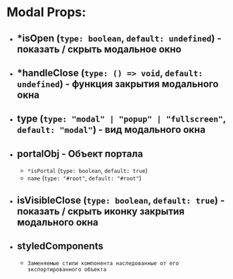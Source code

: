 # Modal Props:
- *isOpen (`type: boolean`, `default: undefined`) - показать / скрыть модальное окно
  - 
- *handleClose (`type: () => void`, `default: undefined`) - функция закрытия модального окна
  -
- type (`type: "modal" | "popup" | "fullscreen"`, `default: "modal"`) - вид модального окна
  - 
- portalObj - Объект портала
  - 
  - `*isPortal` (`type: boolean`, `default: true`)
  - `name` (`type: "#root"`, `default: "#root"`)
- isVisibleClose (`type: boolean`, `default: true`) - показать / скрыть иконку закрытия модального окна
  - 
- styledComponents
  - 
  - `Заменяемые стили компонента наследованные от его экспортированного объекта`
